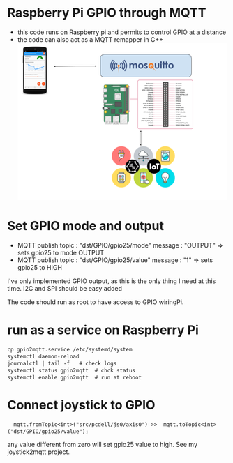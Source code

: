 # Raspberry Pi GPIO through MQTT
- this code runs on Raspberry pi and permits to control GPIO at a distance
- the code can also act as a MQTT remapper in C++
![Some concepts](doc/gpio2mqtt.png)

# Set GPIO mode and output 
- MQTT publish   topic : "dst/GPIO/gpio25/mode" message :  "OUTPUT" => sets gpio25 to mode OUTPUT
- MQTT publish   topic : "dst/GPIO/gpio25/value" message :  "1" => sets gpio25 to HIGH

I've only implemented GPIO output, as this is the only thing I need at this time.
I2C and SPI should be easy added

The code should run as root to have access to GPIO wiringPi. 
# run as a service on Raspberry Pi
```
cp gpio2mqtt.service /etc/systemd/system
systemctl daemon-reload
journalctl | tail -f   # check logs
systemctl status gpio2mqtt  # chck status
systemctl enable gpio2mqtt  # run at reboot
```

# Connect joystick to GPIO 
```
  mqtt.fromTopic<int>("src/pcdell/js0/axis0") >>  mqtt.toTopic<int>("dst/GPIO/gpio25/value");
```
any value different from zero will set gpio25 value to high. 
See my joystick2mqtt project.
